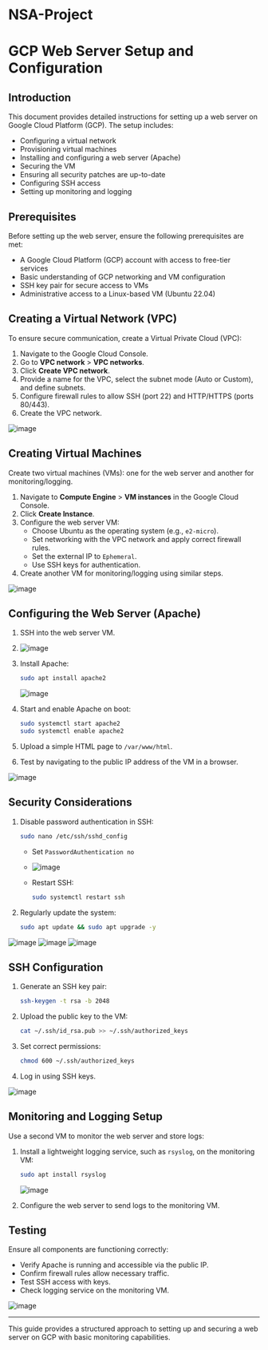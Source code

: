 # NSA-Project
# GCP Web Server Setup and Configuration

## Introduction
This document provides detailed instructions for setting up a web server on Google Cloud Platform (GCP). The setup includes:
- Configuring a virtual network
- Provisioning virtual machines
- Installing and configuring a web server (Apache)
- Securing the VM
- Ensuring all security patches are up-to-date
- Configuring SSH access
- Setting up monitoring and logging

## Prerequisites
Before setting up the web server, ensure the following prerequisites are met:
- A Google Cloud Platform (GCP) account with access to free-tier services
- Basic understanding of GCP networking and VM configuration
- SSH key pair for secure access to VMs
- Administrative access to a Linux-based VM (Ubuntu 22.04)

## Creating a Virtual Network (VPC)
To ensure secure communication, create a Virtual Private Cloud (VPC):
1. Navigate to the Google Cloud Console.
2. Go to **VPC network** > **VPC networks**.
3. Click **Create VPC network**.
4. Provide a name for the VPC, select the subnet mode (Auto or Custom), and define subnets.
5. Configure firewall rules to allow SSH (port 22) and HTTP/HTTPS (ports 80/443).
6. Create the VPC network.

![image](https://github.com/user-attachments/assets/db55090a-1a5e-4496-9595-a66ad7c75c68)


## Creating Virtual Machines
Create two virtual machines (VMs): one for the web server and another for monitoring/logging.
1. Navigate to **Compute Engine** > **VM instances** in the Google Cloud Console.
2. Click **Create Instance**.
3. Configure the web server VM:
   - Choose Ubuntu as the operating system (e.g., `e2-micro`).
   - Set networking with the VPC network and apply correct firewall rules.
   - Set the external IP to `Ephemeral`.
   - Use SSH keys for authentication.
4. Create another VM for monitoring/logging using similar steps.

![image](https://github.com/user-attachments/assets/0bbceaae-8fe3-4c97-8117-5760e4672bf8)


## Configuring the Web Server (Apache)
1. SSH into the web server VM.
2. ![image](https://github.com/user-attachments/assets/749b1545-b0fb-4cef-bb05-6ab7561e9388)

3. Install Apache:
   ```bash
   sudo apt install apache2
   ```
   ![image](https://github.com/user-attachments/assets/a3f0f3ff-970c-4e9a-937c-9623a01631c2)

5. Start and enable Apache on boot:
   ```bash
   sudo systemctl start apache2
   sudo systemctl enable apache2
   ```
6. Upload a simple HTML page to `/var/www/html`.
7. Test by navigating to the public IP address of the VM in a browser.

![image](https://github.com/user-attachments/assets/809b83a7-33c8-4bee-9fc4-0de609982f05)


## Security Considerations
1. Disable password authentication in SSH:
   ```bash
   sudo nano /etc/ssh/sshd_config
   ```
   - Set `PasswordAuthentication no`
   - ![image](https://github.com/user-attachments/assets/141dba24-93a1-45ba-8985-dccef6a7773a)

   - Restart SSH:
     ```bash
     sudo systemctl restart ssh
     ```
2. Regularly update the system:
   ```bash
   sudo apt update && sudo apt upgrade -y
   ```

![image](https://github.com/user-attachments/assets/96df17d3-9c78-4fd2-8d7e-0c524b8e4c15)
![image](https://github.com/user-attachments/assets/c1c653db-0b49-4fc3-92d4-d03d1d2df662)
![image](https://github.com/user-attachments/assets/bde4c3cb-c6b2-475f-ba78-ffed7e141ca7)




## SSH Configuration
1. Generate an SSH key pair:
   ```bash
   ssh-keygen -t rsa -b 2048
   ```
2. Upload the public key to the VM:
   ```bash
   cat ~/.ssh/id_rsa.pub >> ~/.ssh/authorized_keys
   ```
3. Set correct permissions:
   ```bash
   chmod 600 ~/.ssh/authorized_keys
   ```
4. Log in using SSH keys.

![image](https://github.com/user-attachments/assets/d42f4095-e5ce-4b67-8135-fa23f3b2eca4)


## Monitoring and Logging Setup
Use a second VM to monitor the web server and store logs:
1. Install a lightweight logging service, such as `rsyslog`, on the monitoring VM:
   ```bash
   sudo apt install rsyslog
   ```
   ![image](https://github.com/user-attachments/assets/bba349e6-2b47-48b3-8260-7614816b7191)

2. Configure the web server to send logs to the monitoring VM.


## Testing
Ensure all components are functioning correctly:
- Verify Apache is running and accessible via the public IP.
- Confirm firewall rules allow necessary traffic.
- Test SSH access with keys.
- Check logging service on the monitoring VM.

![image](https://github.com/user-attachments/assets/0455034b-7905-4275-9908-3c9777bed174)


---
This guide provides a structured approach to setting up and securing a web server on GCP with basic monitoring capabilities.
